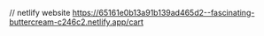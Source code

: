 // netlify website
https://65161e0b13a91b139ad465d2--fascinating-buttercream-c246c2.netlify.app/cart